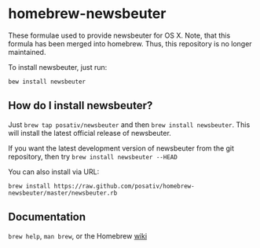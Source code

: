 # homebrew-newsbeuter

These formulae used to provide newsbeuter for OS X. Note, that
this formula has been merged into homebrew. Thus, this repository
is no longer maintained.

To install newsbeuter, just run:

    bew install newsbeuter

## How do I install newsbeuter?

Just `brew tap posativ/newsbeuter` and then `brew install newsbeuter`. This
will install the latest official release of newsbeuter.

If you want the latest development version of newsbeuter from the git
repository, then try `brew install newsbeuter --HEAD`

You can also install via URL:

    brew install https://raw.github.com/posativ/homebrew-newsbeuter/master/newsbeuter.rb

## Documentation

`brew help`, `man brew`, or the Homebrew [wiki][]

[wiki]:http://wiki.github.com/mxcl/homebrew

